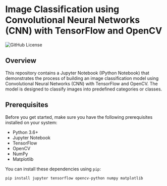 # Image Classification using Convolutional Neural Networks (CNN) with TensorFlow and OpenCV

![GitHub License](https://img.shields.io/badge/license-MIT-blue.svg)

## Overview

This repository contains a Jupyter Notebook (IPython Notebook) that demonstrates the process of building an image classification model using Convolutional Neural Networks (CNN) with TensorFlow and OpenCV. The model is designed to classify images into predefined categories or classes.

## Prerequisites

Before you get started, make sure you have the following prerequisites installed on your system:

- Python 3.6+
- Jupyter Notebook
- TensorFlow
- OpenCV
- NumPy
- Matplotlib

You can install these dependencies using `pip`:

```bash
pip install jupyter tensorflow opencv-python numpy matplotlib
